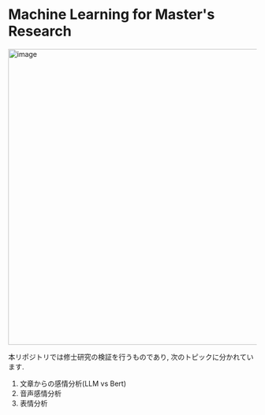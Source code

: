 # Machine Learning for Master's Research 
<img width="600" alt="image" src="https://github.com/user-attachments/assets/40cc5ef8-cdfe-482d-b320-f8efc680f3ca" />

本リポジトリでは修士研究の検証を行うものであり, 次のトピックに分かれています. 
1. 文章からの感情分析(LLM vs Bert)
2. 音声感情分析
3. 表情分析

